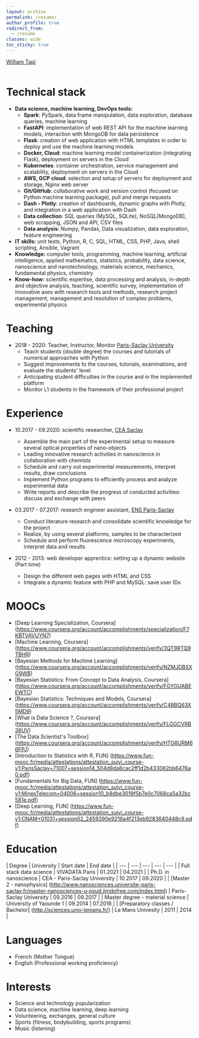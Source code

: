 ```yaml
---
layout: archive
permalink: /resume/
author_profile: true
redirect_from:
  - /resume
classes: wide
toc_sticky: true
---
```


<style>
.button {
  display: inline-block;
  padding: 15px 25px;
  font-size: 24px;
  cursor: pointer;
  text-align: center;
  text-decoration: none;
  outline: none;
  color: #fff;
  background-color: #7187bd;
  border: none;
  border-radius: 15px;
  box-shadow: 0 9px #999;
}

.button:hover {background-color: #7187bd}

.button:active {
  background-color: #7187bd;
  box-shadow: 0 5px #666;
  transform: translateY(4px);
}
</style>


<script type="text/javascript"
src="https://platform.linkedin.com/badges/js/profile.js" async defer></script>

<div class="LI-profile-badge"  data-version="v1" data-size="medium"
data-locale="fr_FR" data-type="horizontal" data-theme="light"
data-vanity="william-b-djampa-tapi-a2a17b110"><a class="LI-simple-link"
href='https://www.linkedin.com/in/william-b-djampa-tapi-a2a17b110/?trk=profile-badge'>William Tapi</a></div>


<br>

# Technical stack

- **Data science, machine learning, DevOps tools:**
  - **Spark**: PySpark, data frame manipulation, data exploration, database
  queries, machine learning
  - **FastAPI**: implementation of web REST API for the machine learning models, interaction with MongoDB for data persistence
  - **Flask**: creation of web application with HTML templates in order to
  deploy and use the machine learning models
  - **Docker, Cloud**: machine learning model containerization
  (integrating Flask), deployment on servers in the Cloud
  - **Kubernetes**: container orchestration, service management and scalability, deployment on servers in the Cloud
  - **AWS, GCP cloud**: selection and setup of servers for deployment and
  storage, Nginx web server
  - **Git/GitHub**: collaborative work and version control (focused on Python
    machine learning package), pull and merge requests
  - **Dash - Plotly**: creation of dashboards, dynamic graphs with Plotly, and
  integration in a web application with Dash
  - **Data collection**: SQL queries (MySQL, SQLite), NoSQL(MongoDB), web
  scrapping, JSON and API, CSV files
  - **Data analysis**: Numpy, Pandas, Data visualization, data exploration,
  feature engineering
- **IT skills:** unit tests, Python, R, C, SQL, HTML, CSS, PHP, Java, shell
scripting, Ansible, Vagrant
- **Knowledge:** computer tools, programming, machine learning, artificial
intelligence, applied mathematics, statistics, probability, data science,
nanoscience and nanotechnology, materials science, mechanics, fundamental
physics, chemistry
- **Know-how:** scientific expertise, data processing and analysis, in-depth and
objective analysis, teaching, scientific survey, implementation of innovative
axes with research tools and methods, research project management, management
and resolution of complex problems, experimental physics

# Teaching

- 2018 - 2020: Teacher, Instructor, Monitor [Paris-Saclay University](www.universite-paris-saclay.fr)
  - Teach students (double degree) the courses and tutorials of numerical approaches with Python
  - Suggest improvements to the courses, tutorials, examinations, and evaluate the students' level
  - Anticipating student difficulties in the course and in the implemented platform
  - Monitor L1 students in the framework of their professional project


# Experience

- 10.2017 - 09.2020: scientific researcher,
[CEA Saclay](http://iramis.cea.fr/spec/LEPO/)
  - Assemble the main part of the experimental setup to measure several optical
  properties of nano-objects
  - Leading innovative research activities in nanoscience in collaboration with
  chemists
  - Schedule and carry out experimental measurements, interpret results, draw
  conclusions
  - Implement Python programs to efficiently process and analyze experimental
  data
  - Write reports and describe the progress of conducted activities: discuss and
  exchange with peers

- 03.2017 - 07.2017: research engineer assistant,
[ENS Paris-Saclay](https://ens-paris-saclay.fr)
  - Conduct literature research and consolidate scientific knowledge for the
  project
  - Realize, by using several platforms, samples to be characterized
  - Schedule and perform fluorescence microscopy experiments, interpret data
  and results

- 2012 - 2013: web developer apprentice: setting up a dynamic website
(Part time)
  - Design the different web pages with HTML and CSS
  - Integrate a dynamic feature with PHP and MySQL: save user IDs


# MOOCs

- [Deep Learning Specialization, Coursera]
(https://www.coursera.org/account/accomplishments/specialization/F7KBTVAVUYN7)
- [Machine Learning, Coursera]
(https://www.coursera.org/account/accomplishments/verify/3QT9RTQ9TBHR)
- [Bayesian Methods for Machine Learning]
(https://www.coursera.org/account/accomplishments/verify/NZMJDBSXG9WB)
- [Bayesian Statistics: From Concept to Data Analysis, Coursera]
(https://www.coursera.org/account/accomplishments/verify/FGYGUABEEWTC)
- [Bayesian Statistics: Techniques and Models, Coursera]
(https://www.coursera.org/account/accomplishments/verify/C4BBQ63X5MD9)
- [What is Data Science ?, Coursera]
(https://www.coursera.org/account/accomplishments/verify/FLGGCVRB36UV)
- [The Data Scientist's Toolbox]
(https://www.coursera.org/account/accomplishments/verify/HTG6URM66FPJ)
- [Introduction to Statistics with R, FUN]
(https://www.fun-mooc.fr/media/attestations/attestation_suivi_course-v1:ParisSaclay+71007+session14_504d8da6cac2ff1d2b433062bb6476a0.pdf)
- [Fundamentals for Big Data, FUN]
(https://www.fun-mooc.fr/media/attestations/attestation_suivi_course-v1:MinesTelecom+04006+session10_b8dbe3019f5b7e0c7068ca5a32bc581e.pdf)
- [Deep Learning, FUN]
(https://www.fun-mooc.fr/media/attestations/attestation_suivi_course-v1:CNAM+01031+session02_2459390e9216a4f213eb9283640448c9.pdf)

# Education

| Degree | University | Start date | End date |
| --- | --- | --- | --- | --- |
| Full stack data science | VIVADATA Paris | 01.2021 | 04.2021 |
| Ph.D. in nanoscience | CEA - Paris-Saclay University | 10.2017 | 09.2020 |
| [Master 2 - nanophysics]
(http://www.nanosciences.universite-paris-saclay.fr/master-nanosciences-u-psud.jimdofree.com/index.html) | Paris-Saclay University | 09.2016 | 09.2017 |
| Master degree - material science | University of Yaounde 1 | 09.2014 | 07.2016 |
| [Preparatory classes / Bachelor]
(http://sciences.univ-lemans.fr/) | Le Mans Univesity | 2011 | 2014 |


# Languages

- French (Mother Tongue)
- English (Professional working proficiency)

# Interests

- Science and technology popularization
- Data science, machine learning, deep learning
- Volunteering, exchanges, general culture
- Sports (fitness, bodybuilding, sports programs)
- Music (listening)
